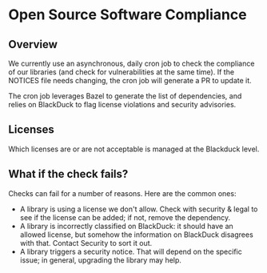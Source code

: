 # Open Source Software Compliance

## Overview

We currently use an asynchronous, daily cron job to check the compliance of our
libraries (and check for vulnerabilities at the same time). If the NOTICES file
needs changing, the cron job will generate a PR to update it.

The cron job leverages Bazel to generate the list of dependencies, and relies
on BlackDuck to flag license violations and security advisories.

## Licenses

Which licenses are or are not acceptable is managed at the Blackduck level.

## What if the check fails?

Checks can fail for a number of reasons. Here are the common ones:

- A library is using a license we don't allow. Check with security & legal to
  see if the license can be added; if not, remove the dependency.
- A library is incorrectly classified on BlackDuck: it should have an allowed
  license, but somehow the information on BlackDuck disagrees with that.
  Contact Security to sort it out.
- A library triggers a security notice. That will depend on the specific issue;
  in general, upgrading the library may help.
